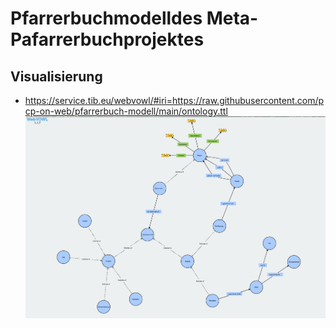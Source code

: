 # Pfarrerbuchmodelldes Meta-Pafarrerbuchprojektes
## Visualisierung
* https://service.tib.eu/webvowl/#iri=https://raw.githubusercontent.com/pcp-on-web/pfarrerbuch-modell/main/ontology.ttl
![Screenshot](diagramm.png)

